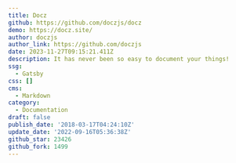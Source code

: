 ```yaml
---
title: Docz
github: https://github.com/doczjs/docz
demo: https://docz.site/
author: doczjs
author_link: https://github.com/doczjs
date: 2023-11-27T09:15:21.411Z
description: It has never been so easy to document your things!
ssg:
  - Gatsby
css: []
cms:
  - Markdown
category:
  - Documentation
draft: false
publish_date: '2018-03-17T04:24:10Z'
update_date: '2022-09-16T05:36:38Z'
github_star: 23426
github_fork: 1499
---
```

